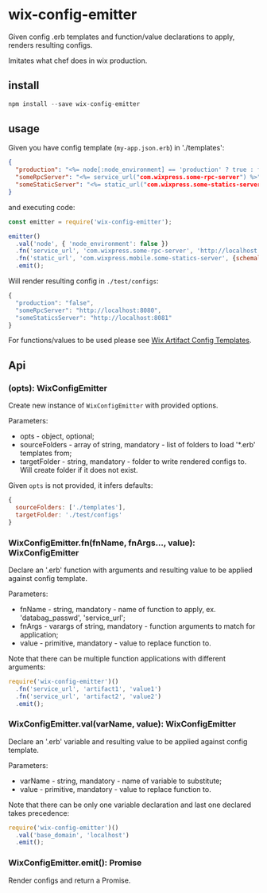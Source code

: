 # wix-config-emitter

Given config .erb templates and function/value declarations to apply, renders resulting configs.

Imitates what chef does in wix production.

## install

```js
npm install --save wix-config-emitter
```

## usage

Given you have config template (`my-app.json.erb`) in './templates':

```json
{
  "production": "<%= node[:node_environment] == 'production' ? true : false %>",
  "someRpcServer": "<%= service_url("com.wixpress.some-rpc-server") %>",
  "someStaticServer": "<%= static_url("com.wixpress.some-statics-server", {schemaless: true}) %>"
}
```

and executing code:

```js
const emitter = require('wix-config-emitter');

emitter()
  .val('node', { 'node_environment': false })
  .fn('service_url', 'com.wixpress.some-rpc-server', 'http://localhost:8080')
  .fn('static_url', 'com.wixpress.mobile.some-statics-server', {schemaless: true},  'http://localhost:8081')
  .emit();
```

Will render resulting config in `./test/configs`:

```js
{
  "production": "false",
  "someRpcServer": "http://localhost:8080",
  "someStaticsServer": "http://localhost:8081"
}
```

For functions/values to be used please see [Wix Artifact Config Templates](https://kb.wixpress.com/pages/viewpage.action?title=Wix+Artifact+Config+Templates&spaceKey=chef).

## Api

### (opts): WixConfigEmitter
Create new instance of `WixConfigEmitter` with provided options.

Parameters:
 - opts - object, optional;
  - sourceFolders - array of string, mandatory - list of folders to load '*.erb' templates from;
  - targetFolder - string, mandatory - folder to write rendered configs to. Will create folder if it does not exist.

Given `opts` is not provided, it infers defaults:

```js
{
  sourceFolders: ['./templates'],
  targetFolder: './test/configs'
}
```

### WixConfigEmitter.fn(fnName, fnArgs..., value): WixConfigEmitter
Declare an '.erb' function with arguments and resulting value to be applied against config template.

Parameters:
 - fnName - string, mandatory - name of function to apply, ex. 'databag_passwd', 'service_url';
 - fnArgs - varargs of string, mandatory - function arguments to match for application;
 - value - primitive, mandatory - value to replace function to.
 
Note that there can be multiple function applications with different arguments:
 
```js
require('wix-config-emitter')()
  .fn('service_url', 'artifact1', 'value1')
  .fn('service_url', 'artifact2', 'value2')
  .emit();
```

### WixConfigEmitter.val(varName, value): WixConfigEmitter
Declare an '.erb' variable and resulting value to be applied against config template.

Parameters:
 - varName - string, mandatory - name of variable to substitute;
 - value - primitive, mandatory - value to replace function to.

Note that there can be only one variable declaration and last one declared takes precedence:
 
```js
require('wix-config-emitter')()
  .val('base_domain', 'localhost')
  .emit();
```

### WixConfigEmitter.emit(): Promise
Render configs and return a Promise.
